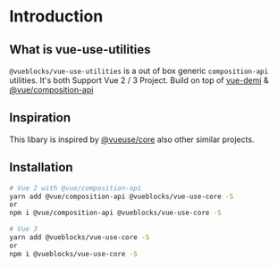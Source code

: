 # Introduction

## What is vue-use-utilities

`@vueblocks/vue-use-utilities` is a out of box generic `composition-api` utilities. It's both Support
Vue 2 / 3 Project. Build on top of [vue-demi](https://github.com/antfu/vue-demi) & [@vue/composition-api](https://github.com/vuejs/composition-api)

## Inspiration

This libary is inspired by [@vueuse/core](https://github.com/antfu/vueuse) also other similar projects.

## Installation

```bash
# Vue 2 with @vue/composition-api
yarn add @vue/composition-api @vueblocks/vue-use-core -S
or
npm i @vue/composition-api @vueblocks/vue-use-core -S

# Vue 3
yarn add @vueblocks/vue-use-core -S
or
npm i @vueblocks/vue-use-core -S
```
